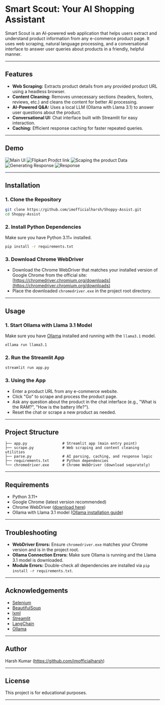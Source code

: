 # Smart Scout: Your AI Shopping Assistant

Smart Scout is an AI-powered web application that helps users extract and understand product information from any e-commerce product page. It uses web scraping, natural language processing, and a conversational interface to answer user queries about products in a friendly, helpful manner.

---

## Features

- **Web Scraping:** Extracts product details from any provided product URL using a headless browser.
- **Content Cleaning:** Removes unnecessary sections (headers, footers, reviews, etc.) and cleans the content for better AI processing.
- **AI-Powered Q&A:** Uses a local LLM (Ollama with Llama 3.1) to answer user questions about the product.
- **Conversational UI:** Chat interface built with Streamlit for easy interaction.
- **Caching:** Efficient response caching for faster repeated queries.

---

## Demo
![Main UI](https://github.com/user-attachments/assets/cad87911-2b70-4dc1-af2d-19bbbb0145e6)
![Flipkart Prodct link](https://github.com/user-attachments/assets/be17f515-f398-4671-b2d4-cd52c8e09a14)
![Scaping the product Data](https://github.com/user-attachments/assets/dc136559-ada1-4159-a06f-6ac12ca7c580)
![Generating Response](https://github.com/user-attachments/assets/5df03500-dd10-4035-8225-3fda1b3ada11)
![Response](https://github.com/user-attachments/assets/75c4ca31-5ba7-4cc5-82dc-a079b32ef545)

---

## Installation

### 1. Clone the Repository

```sh
git clone https://github.com/imofficialharsh/Shoppy-Assist.git
cd Shoppy-Assist
```

### 2. Install Python Dependencies

Make sure you have Python 3.11+ installed.

```sh
pip install -r requirements.txt
```

### 3. Download Chrome WebDriver

- Download the Chrome WebDriver that matches your installed version of Google Chrome from the official site:  
  [https://chromedriver.chromium.org/downloads](https://chromedriver.chromium.org/downloads)
- Place the downloaded `chromedriver.exe` in the project root directory.

---

## Usage

### 1. Start Ollama with Llama 3.1 Model

Make sure you have [Ollama](https://ollama.com/) installed and running with the `llama3.1` model.

```sh
ollama run llama3.1
```

### 2. Run the Streamlit App

```sh
streamlit run app.py
```

### 3. Using the App

- Enter a product URL from any e-commerce website.
- Click "Go" to scrape and process the product page.
- Ask any question about the product in the chat interface (e.g., "What is the RAM?", "How is the battery life?").
- Reset the chat or scrape a new product as needed.

---

## Project Structure

```
├── app.py                # Streamlit app (main entry point)
├── scrape.py             # Web scraping and content cleaning utilities
├── parse.py              # AI parsing, caching, and response logic
├── requirements.txt      # Python dependencies
└── chromedriver.exe      # Chrome WebDriver (download separately)
```

---

## Requirements

- Python 3.11+
- Google Chrome (latest version recommended)
- Chrome WebDriver ([download here](https://chromedriver.chromium.org/downloads))
- Ollama with Llama 3.1 model ([Ollama installation guide](https://ollama.com/))

---

## Troubleshooting

- **WebDriver Errors:** Ensure `chromedriver.exe` matches your Chrome version and is in the project root.
- **Ollama Connection Errors:** Make sure Ollama is running and the Llama 3.1 model is downloaded.
- **Module Errors:** Double-check all dependencies are installed via `pip install -r requirements.txt`.

---

## Acknowledgements

- [Selenium](https://www.selenium.dev/)
- [BeautifulSoup](https://www.crummy.com/software/BeautifulSoup/)
- [lxml](https://lxml.de/)
- [Streamlit](https://streamlit.io/)
- [LangChain](https://www.langchain.com/)
- [Ollama](https://ollama.com/)

---

## Author 

Harsh Kumar (https://github.com/imofficialharsh)

---

## License

This project is for educational purposes.

---
